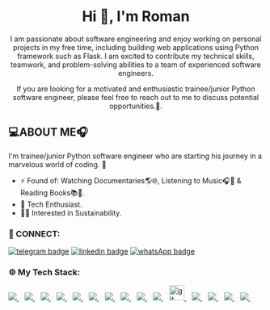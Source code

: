 <h1 align="center"> Hi 👋, I'm Roman </h1>
<p align="center"> 
I am passionate about software engineering and enjoy working on personal projects in my free time, 
including building web applications using Python framework such as Flask. I am excited to contribute my 
technical skills, teamwork, and problem-solving abilities to a team of experienced software engineers.<br /> 

<p align="center"> 
If you are looking for a motivated and enthusiastic trainee/junior Python software engineer, 
please feel free to reach out to me to discuss potential opportunities.🚩. <br />

## 💻ABOUT ME🎧

I'm trainee/junior Python software engineer who are starting his journey in a marvelous world of coding. 🤗

- ⚡ Found of: Watching Documentaries🌎🌐, Listening to Music🎧🎵 & Reading Books📚👀.
- 📡 Tech Enthusiast.
- 🌱🔋 Interested in Sustainability.


<h3 align="left">🔌 CONNECT:</h3>

[![telegram badge](https://img.shields.io/badge/Roman_Savchenko-30302f?style=for-the-badge&logo=telegram)](https://t.me/Teneram)
[![linkedin badge](https://img.shields.io/badge/linkedIn-30302f?style=for-the-badge&logo=linkedin)](https://www.linkedin.com/in/roman-teneram/)
[![whatsApp badge](https://img.shields.io/badge/Roman_Savchenko-31302f?style=for-the-badge&logo=whatsapp)](https://api.whatsapp.com/send/?phone=%2B380665719047&text&type=phone_number&app_absent=0)

<h3 align="left">⚙ My Tech Stack:</h3>

<a href="https://www.python.org/downloads/release/python-3100/">
    <img src="https://img.shields.io/badge/python-3776AB?style=for-the-badge&logo=python&logoColor=white" />
</a>&nbsp;&nbsp;
<a href="https://flask.palletsprojects.com/en/2.2.x/">
    <img src="https://img.shields.io/badge/flask-030030?style=for-the-badge&logo=flask&logoColor=white" />
</a>&nbsp;&nbsp;
<a href="#">
    <img src="https://img.shields.io/badge/REST%20API-102066?style=for-the-badge" />
</a>&nbsp;&nbsp;
<a href="https://swagger.io/">
    <img src="https://img.shields.io/badge/swagger-85EA2D?style=for-the-badge&logo=swagger&logoColor=black" />
</a>&nbsp;&nbsp;
<a href="https://www.sqlalchemy.org/">
    <img src="https://img.shields.io/badge/SQLAlchemy-12353?style=for-the-badge&logo=sqlalchemy&logoColor=white" />
</a>&nbsp;&nbsp;
<a href="https://www.postgresql.org/">
    <img src="https://img.shields.io/badge/PostgreSQL-4169E1?style=for-the-badge&logo=postgresql&logoColor=white" />
</a>&nbsp;&nbsp;
<a href="https://www.sqlite.org/index.html">
    <img src="https://img.shields.io/badge/SQLite-003B57?style=for-the-badge&logo=sqlite&logoColor=white" />
</a>&nbsp;&nbsp;
<a href="https://www.mysql.com/">
    <img src="https://img.shields.io/badge/MySQL-99776F?style=for-the-badge&logo=mysql&logoColor=white" />
</a>&nbsp;&nbsp;
<a href="https://www.docker.com/">
    <img src="https://img.shields.io/badge/docker-2496ED?style=for-the-badge&logo=docker&logoColor=white" />
</a>&nbsp;&nbsp;
<a href="https://github.com/Teneram">
 <img src="https://img.shields.io/badge/github-3776AB?style=for-the-badge&logo=github&logoColor=white" /> 
</a>&nbsp;&nbsp;
<a href="https://gitlab.com/">
    <img src="https://www.vectorlogo.zone/logos/git-scm/git-scm-icon.svg" alt="git" width="30" > 
</a>&nbsp;&nbsp;
<a href="https://github.com/Teneram">
    <img src="https://img.shields.io/badge/HTML5-E34F26?style=for-the-badge&logo=html5&logoColor=white" />
</a>&nbsp;&nbsp;
<a href="https://github.com/Teneram">
    <img src="https://img.shields.io/badge/CSS3-1572B6?style=for-the-badge&logo=css3&logoColor=white" />
</a>&nbsp;&nbsp;
<a href="https://docs.pytest.org/en/latest/">
    <img src="https://img.shields.io/badge/pytest-373?style=for-the-badge&logo=pytest&logoColor=white" />
</a>&nbsp;&nbsp;
<a href="https://docs.python.org/3/library/unittest.html">
    <img src="https://img.shields.io/badge/unittest-FFC107?style=for-the-badge&logo=python&logoColor=white" />
</a>&nbsp;&nbsp;
